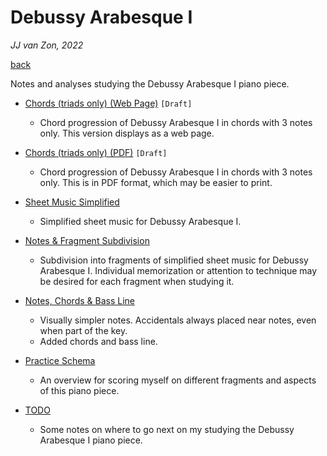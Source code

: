 Debussy Arabesque Ⅰ
===================

*JJ van Zon, 2022*

[back](..)

Notes and analyses studying the Debussy Arabesque Ⅰ piano piece.

- [Chords (triads only) (Web Page)](debussy-arabesque-1-chords-triads-only.md) `[Draft]`

    - Chord progression of Debussy Arabesque Ⅰ in chords with 3 notes only. This version displays as a web page.

- [Chords (triads only) (PDF)](debussy-arabesque-1-chords-triads-only.pdf) `[Draft]`

    - Chord progression of Debussy Arabesque Ⅰ in chords with 3 notes only. This is in PDF format, which may be easier to print.

- [Sheet Music Simplified](sheet-music-simplified)

    - Simplified sheet music for Debussy Arabesque Ⅰ.

- [Notes & Fragment Subdivision](notes-fragment-subdivision)

    - Subdivision into fragments of simplified sheet music for Debussy Arabesque Ⅰ. Individual memorization or attention to technique may be desired for each fragment when studying it.

- [Notes, Chords & Bass Line](notes-chords-bass-line)

    - Visually simpler notes. Accidentals always placed near notes, even when part of the key.  
    - Added chords and bass line.

- [Practice Schema](debussy-arabesque-1-practice-schema.md)

    - An overview for scoring myself on different fragments and aspects of this piano piece.

- [TODO](debussy-arabesque-1-todo.md)

    - Some notes on where to go next on my studying the Debussy Arabesque Ⅰ piano piece.
